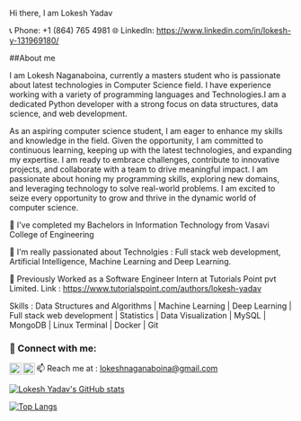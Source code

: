 Hi there, I am Lokesh Yadav

📞 Phone: +1 (864) 765 4981
🌐 LinkedIn: https://www.linkedin.com/in/lokesh-y-131969180/

##About me

I am Lokesh Naganaboina, currently a masters student who is passionate about latest technologies in Computer Science field. I have experience working with a variety of 
programming languages and Technologies.I am a dedicated Python developer with a strong focus on data structures, data science, and web development.

As an aspiring computer science student, I am eager to enhance my skills and knowledge in the field. Given the opportunity, I am committed to continuous learning, keeping up 
with the latest technologies, and expanding my expertise. I am ready to embrace challenges, contribute to innovative projects, and collaborate with a team to drive meaningful 
impact. I am passionate about honing my programming skills, exploring new domains, and leveraging technology to solve real-world problems. I am excited to seize every 
opportunity to grow and thrive in the dynamic world of computer science.

🔭 I've completed my Bachelors in Information Technology from Vasavi College of Engineering

🔭 I'm really passionated about Technolgies : Full stack web development, Artificial Intelligence, Machine Learning and Deep Learning.

👯 Previously Worked as a Software Engineer Intern at Tutorials Point pvt Limited. 
   Link : https://www.tutorialspoint.com/authors/lokesh-yadav
 
Skills : Data Structures and Algorithms | Machine Learning | Deep Learning | Full stack web development | Statistics | Data Visualization | MySQL | MongoDB | Linux Terminal |
         Docker | Git

### 🤝 Connect with me:

<a href="https://www.linkedin.com/in/lokesh-y-131969180/"><img align="left" src="https://raw.githubusercontent.com/LokeshYadav-01/LokeshYadav-01/main/images/linkedin.svg" alt="Lokesh Yadav | LinkedIn" width="21px"/></a>
<a href="https://instagram.com/lokesh_0401"><img align="left" src="https://raw.githubusercontent.com/LokeshYadav-01/LokeshYadav-01/main/images/instagram.svg" alt="Lokesh Yadav | Instagram" width="21px"/></a>

📫 Reach me at : lokeshnaganaboina@gmail.com

[![Lokesh Yadav's GitHub stats](https://github-readme-stats.vercel.app/api?username=LokeshYadav-01)](https://github.com/LokeshYadav-01/github-readme-stats)

[![Top Langs](https://github-readme-stats.vercel.app/api/top-langs/?username=LokeshYadav-01&layout=compact)](https://github.com/LokeshYadav-01)





